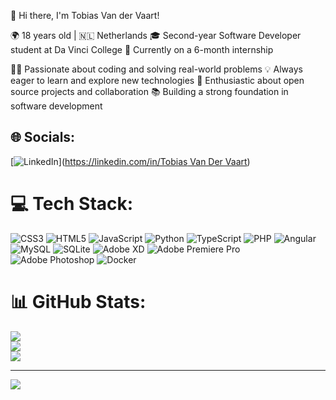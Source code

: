 👋 Hi there, I'm Tobias Van der Vaart!

🌍 18 years old | 🇳🇱 Netherlands
🎓 Second-year Software Developer student at Da Vinci College
💼 Currently on a 6-month internship

👨‍💻 Passionate about coding and solving real-world problems
💡 Always eager to learn and explore new technologies
🚀 Enthusiastic about open source projects and collaboration
📚 Building a strong foundation in software development


## 🌐 Socials:
[![LinkedIn](https://img.shields.io/badge/LinkedIn-%230077B5.svg?logo=linkedin&logoColor=white)]([https://linkedin.com/in/Tobias Van Der Vaart](https://www.linkedin.com/in/tobias-van-der-vaart-8048ab223/)) 

# 💻 Tech Stack:
![CSS3](https://img.shields.io/badge/css3-%231572B6.svg?style=for-the-badge&logo=css3&logoColor=white) ![HTML5](https://img.shields.io/badge/html5-%23E34F26.svg?style=for-the-badge&logo=html5&logoColor=white) ![JavaScript](https://img.shields.io/badge/javascript-%23323330.svg?style=for-the-badge&logo=javascript&logoColor=%23F7DF1E) ![Python](https://img.shields.io/badge/python-3670A0?style=for-the-badge&logo=python&logoColor=ffdd54) ![TypeScript](https://img.shields.io/badge/typescript-%23007ACC.svg?style=for-the-badge&logo=typescript&logoColor=white) ![PHP](https://img.shields.io/badge/php-%23777BB4.svg?style=for-the-badge&logo=php&logoColor=white) ![Angular](https://img.shields.io/badge/angular-%23DD0031.svg?style=for-the-badge&logo=angular&logoColor=white) ![MySQL](https://img.shields.io/badge/mysql-%2300f.svg?style=for-the-badge&logo=mysql&logoColor=white) ![SQLite](https://img.shields.io/badge/sqlite-%2307405e.svg?style=for-the-badge&logo=sqlite&logoColor=white) ![Adobe XD](https://img.shields.io/badge/Adobe%20XD-470137?style=for-the-badge&logo=Adobe%20XD&logoColor=#FF61F6) ![Adobe Premiere Pro](https://img.shields.io/badge/Adobe%20Premiere%20Pro-9999FF.svg?style=for-the-badge&logo=Adobe%20Premiere%20Pro&logoColor=white) ![Adobe Photoshop](https://img.shields.io/badge/adobephotoshop-%2331A8FF.svg?style=for-the-badge&logo=adobephotoshop&logoColor=white) ![Docker](https://img.shields.io/badge/docker-%230db7ed.svg?style=for-the-badge&logo=docker&logoColor=white)
# 📊 GitHub Stats:
![](https://github-readme-stats.vercel.app/api?username=TobiasVdvaart&theme=dark&hide_border=false&include_all_commits=false&count_private=false)<br/>
![](https://github-readme-streak-stats.herokuapp.com/?user=TobiasVdvaart&theme=dark&hide_border=false)<br/>
![](https://github-readme-stats.vercel.app/api/top-langs/?username=TobiasVdvaart&theme=dark&hide_border=false&include_all_commits=false&count_private=false&layout=compact)

---
[![](https://visitcount.itsvg.in/api?id=TobiasVdvaart&icon=0&color=0)](https://visitcount.itsvg.in)

<!-- Proudly created with GPRM ( https://gprm.itsvg.in ) -->
